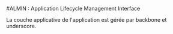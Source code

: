 #ALMIN : Application Lifecycle Management Interface

La couche applicative de l'application est gérée par backbone et underscore.

